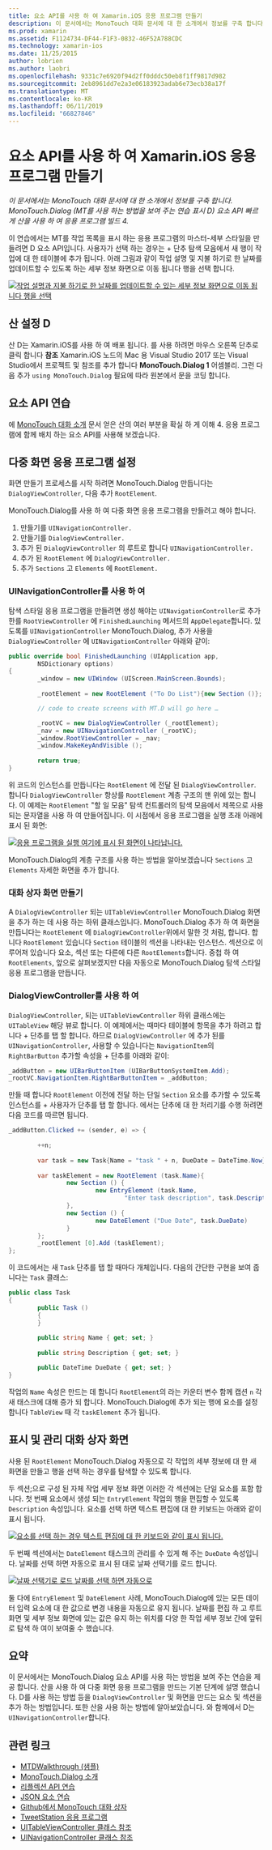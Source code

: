 ```yaml
---
title: 요소 API를 사용 하 여 Xamarin.iOS 응용 프로그램 만들기
description: 이 문서에서는 MonoTouch 대화 문서에 대 한 소개에서 정보를 구축 합니다. MonoTouch.Dialog (MT를 사용 하는 방법을 보여 주는 연습 표시 D) 요소 API 빠르게 산을 사용 하 여 응용 프로그램 빌드 4.
ms.prod: xamarin
ms.assetid: F1124734-DF44-F1F3-0832-46F52A788CDC
ms.technology: xamarin-ios
ms.date: 11/25/2015
author: lobrien
ms.author: laobri
ms.openlocfilehash: 9331c7e6920f94d2ff0dddc50eb8f1ff9817d982
ms.sourcegitcommit: 2eb8961dd7e2a3e06183923adab6e73ecb38a17f
ms.translationtype: MT
ms.contentlocale: ko-KR
ms.lasthandoff: 06/11/2019
ms.locfileid: "66827846"
---
```

# <a name="creating-a-xamarinios-application-using-the-elements-api"></a>요소 API를 사용 하 여 Xamarin.iOS 응용 프로그램 만들기

_이 문서에서는 MonoTouch 대화 문서에 대 한 소개에서 정보를 구축 합니다. MonoTouch.Dialog (MT를 사용 하는 방법을 보여 주는 연습 표시 D) 요소 API 빠르게 산을 사용 하 여 응용 프로그램 빌드 4._

이 연습에서는 MT를 작업 목록을 표시 하는 응용 프로그램의 마스터-세부 스타일을 만들려면 D 요소 API입니다. 사용자가 선택 하는 경우는 <span class="ui"> + </span> 단추 탐색 모음에서 새 행이 작업에 대 한 테이블에 추가 됩니다. 아래 그림과 같이 작업 설명 및 지불 하기로 한 날짜를 업데이트할 수 있도록 하는 세부 정보 화면으로 이동 됩니다 행을 선택 합니다.

 [![](elements-api-walkthrough-images/01-task-list-app.png "작업 설명과 지불 하기로 한 날짜를 업데이트할 수 있는 세부 정보 화면으로 이동 됩니다 행을 선택")](elements-api-walkthrough-images/01-task-list-app.png#lightbox)

 ## <a name="setting-up-mtd"></a>산 설정 D

산 D는 Xamarin.iOS를 사용 하 여 배포 됩니다. 를 사용 하려면 마우스 오른쪽 단추로 클릭 합니다 **참조** Xamarin.iOS 노드의 Mac 용 Visual Studio 2017 또는 Visual Studio에서 프로젝트 및 참조를 추가 합니다 **MonoTouch.Dialog 1** 어셈블리. 그런 다음 추가 `using MonoTouch.Dialog` 필요에 따라 원본에서 문을 코딩 합니다.

## <a name="elements-api-walkthrough"></a>요소 API 연습

에 [MonoTouch 대화 소개](~/ios/user-interface/monotouch.dialog/index.md) 문서 얻은 산의 여러 부분을 확실 하 게 이해 4. 응용 프로그램에 함께 배치 하는 요소 API를 사용해 보겠습니다.

## <a name="setting-up-the-multi-screen-application"></a>다중 화면 응용 프로그램 설정

화면 만들기 프로세스를 시작 하려면 MonoTouch.Dialog 만듭니다는 `DialogViewController`, 다음 추가 `RootElement`.

MonoTouch.Dialog를 사용 하 여 다중 화면 응용 프로그램을 만들려고 해야 합니다.

1.  만들기를 `UINavigationController.`
1.  만들기를 `DialogViewController.`
1.  추가 된 `DialogViewController` 의 루트로 합니다  `UINavigationController.` 
1.  추가 된 `RootElement` 에  `DialogViewController.`
1.  추가 `Sections` 고 `Elements` 에  `RootElement.` 

### <a name="using-a-uinavigationcontroller"></a>UINavigationController를 사용 하 여

탐색 스타일 응용 프로그램을 만들려면 생성 해야는 `UINavigationController`로 추가한를 `RootViewController` 에 `FinishedLaunching` 메서드의 `AppDelegate`합니다. 있도록를 `UINavigationController` MonoTouch.Dialog, 추가 사용을 `DialogViewController` 에 `UINavigationController` 아래와 같이:

```csharp
public override bool FinishedLaunching (UIApplication app, 
        NSDictionary options)
{
        _window = new UIWindow (UIScreen.MainScreen.Bounds);
            
        _rootElement = new RootElement ("To Do List"){new Section ()};

        // code to create screens with MT.D will go here …

        _rootVC = new DialogViewController (_rootElement);
        _nav = new UINavigationController (_rootVC);
        _window.RootViewController = _nav;
        _window.MakeKeyAndVisible ();
            
        return true;
}
```

위 코드의 인스턴스를 만듭니다는 `RootElement` 에 전달 된 `DialogViewController`. 합니다 `DialogViewController` 항상를 `RootElement` 계층 구조의 맨 위에 있는 합니다. 이 예제는 `RootElement` "할 일 모음" 탐색 컨트롤러의 탐색 모음에서 제목으로 사용 되는 문자열을 사용 하 여 만들어집니다. 이 시점에서 응용 프로그램을 실행 초래 아래에 표시 된 화면:

 [![](elements-api-walkthrough-images/02-to-do-list-screen-.png "응용 프로그램을 실행 여기에 표시 된 화면이 나타납니다.")](elements-api-walkthrough-images/02-to-do-list-screen-.png#lightbox)

MonoTouch.Dialog의 계층 구조를 사용 하는 방법을 알아보겠습니다 `Sections` 고 `Elements` 자세한 화면을 추가 합니다.

### <a name="creating-the-dialog-screens"></a>대화 상자 화면 만들기

A `DialogViewController` 되는 `UITableViewController` MonoTouch.Dialog 화면을 추가 하는 데 사용 하는 하위 클래스입니다. MonoTouch.Dialog 추가 하 여 화면을 만듭니다는 `RootElement` 에 `DialogViewController`위에서 말한 것 처럼, 합니다. 합니다 `RootElement` 있습니다 `Section` 테이블의 섹션을 나타내는 인스턴스.
섹션으로 이루어져 있습니다 요소, 섹션 또는 다른에 다른 `RootElements`합니다. 중첩 하 여 `RootElements`, 앞으로 살펴보겠지만 다음 자동으로 MonoTouch.Dialog 탐색 스타일 응용 프로그램을 만듭니다.

### <a name="using-dialogviewcontroller"></a>DialogViewController를 사용 하 여

`DialogViewController`, 되는 `UITableViewController` 하위 클래스에는 `UITableView` 해당 뷰로 합니다. 이 예제에서는 때마다 테이블에 항목을 추가 하려고 합니다 <span class="ui"> + </span> 단추를 탭 할 합니다. 하므로 `DialogViewController` 에 추가 된를 `UINavigationController`, 사용할 수 있습니다는 `NavigationItem`의 `RightBarButton` 추가할 속성을 <span class="ui"> + </span> 단추를 아래와 같이:

```csharp
_addButton = new UIBarButtonItem (UIBarButtonSystemItem.Add);
_rootVC.NavigationItem.RightBarButtonItem = _addButton;
```

만들 때 합니다 `RootElement` 이전에 전달 하는 단일 `Section` 요소를 추가할 수 있도록 인스턴스를 <span class="ui"> + </span> 사용자가 단추를 탭 할 합니다. 에서는 단추에 대 한 처리기를 수행 하려면 다음 코드를 따르면 됩니다.

```csharp
_addButton.Clicked += (sender, e) => {
                
        ++n;
                
        var task = new Task{Name = "task " + n, DueDate = DateTime.Now};
                
        var taskElement = new RootElement (task.Name){
                new Section () {
                        new EntryElement (task.Name, 
                                "Enter task description", task.Description)
                },
                new Section () {
                        new DateElement ("Due Date", task.DueDate)
                }
        };
        _rootElement [0].Add (taskElement);
};
```

이 코드에서는 새 `Task` 단추를 탭 할 때마다 개체입니다. 다음의 간단한 구현을 보여 줍니다는 `Task` 클래스:

```csharp
public class Task
{   
        public Task ()
        {
        }
        
        public string Name { get; set; }
        
        public string Description { get; set; }

        public DateTime DueDate { get; set; }
}
```

작업의 `Name` 속성은 만드는 데 합니다 `RootElement`의 라는 카운터 변수 함께 캡션 `n` 각 새 태스크에 대해 증가 되 합니다. MonoTouch.Dialog에 추가 되는 행에 요소를 설정 합니다 `TableView` 때 각 `taskElement` 추가 됩니다.

## <a name="presenting-and-managing-dialog-screens"></a>표시 및 관리 대화 상자 화면

사용 된 `RootElement` MonoTouch.Dialog 자동으로 각 작업의 세부 정보에 대 한 새 화면을 만들고 행을 선택 하는 경우를 탐색할 수 있도록 합니다.

두 섹션;으로 구성 된 자체 작업 세부 정보 화면 이러한 각 섹션에는 단일 요소를 포함 합니다. 첫 번째 요소에서 생성 되는 `EntryElement` 작업의 행을 편집할 수 있도록 `Description` 속성입니다. 요소를 선택 하면 텍스트 편집에 대 한 키보드는 아래와 같이 표시 됩니다.

 [![](elements-api-walkthrough-images/03-create-task.png "요소를 선택 하는 경우 텍스트 편집에 대 한 키보드와 같이 표시 됩니다.")](elements-api-walkthrough-images/03-create-task.png#lightbox)

두 번째 섹션에서는 `DateElement` 태스크의 관리를 수 있게 해 주는 `DueDate` 속성입니다. 날짜를 선택 하면 자동으로 표시 된 대로 날짜 선택기를 로드 합니다.

 [![](elements-api-walkthrough-images/04-date-picker.png "날짜 선택기로 로드 날짜를 선택 하면 자동으로")](elements-api-walkthrough-images/04-date-picker.png#lightbox)

둘 다에 `EntryElement` 및 `DateElement` 사례, MonoTouch.Dialog에 있는 모든 데이터 입력 요소에 대 한 값으로 변경 내용을 자동으로 유지 됩니다. 날짜를 편집 하 고 루트 화면 및 세부 정보 화면에 있는 값은 유지 하는 위치를 다양 한 작업 세부 정보 간에 앞뒤로 탐색 하 여이 보여줄 수 했습니다.

## <a name="summary"></a>요약

이 문서에서는 MonoTouch.Dialog 요소 API를 사용 하는 방법을 보여 주는 연습을 제공 합니다. 산을 사용 하 여 다중 화면 응용 프로그램을 만드는 기본 단계에 설명 했습니다. D를 사용 하는 방법 등을 `DialogViewController` 및 화면을 만드는 요소 및 섹션을 추가 하는 방법입니다. 또한 산을 사용 하는 방법에 알아보았습니다. 와 함께에서 D는 `UINavigationController`합니다.

## <a name="related-links"></a>관련 링크

- [MTDWalkthrough (샘플)](https://developer.xamarin.com/samples/monotouch/MTDWalkthrough/)
- [MonoTouch.Dialog 소개](~/ios/user-interface/monotouch.dialog/index.md)
- [리플렉션 API 연습](~/ios/user-interface/monotouch.dialog/reflection-api-walkthrough.md)
- [JSON 요소 연습](~/ios/user-interface/monotouch.dialog/json-element-walkthrough.md)
- [Github에서 MonoTouch 대화 상자](https://github.com/migueldeicaza/MonoTouch.Dialog)
- [TweetStation 응용 프로그램](https://github.com/migueldeicaza/TweetStation)
- [UITableViewController 클래스 참조](https://developer.apple.com/library/ios/#DOCUMENTATION/UIKit/Reference/UITableViewController_Class/Reference/Reference.html)
- [UINavigationController 클래스 참조](https://developer.apple.com/library/ios/#documentation/UIKit/Reference/UINavigationController_Class/Reference/Reference.html)
